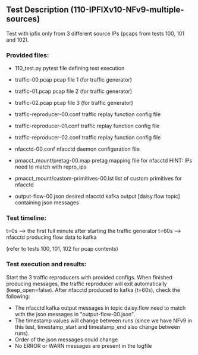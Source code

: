## Test Description (110-IPFIXv10-NFv9-multiple-sources)

Test with ipfix only from 3 different source IPs (pcaps from tests 100, 101 and 102).

### Provided files:

- 110_test.py                               pytest file defining test execution

- traffic-00.pcap                           pcap file 1 (for traffic generator)
- traffic-01.pcap                           pcap file 2 (for traffic generator)
- traffic-02.pcap                           pcap file 3 (for traffic generator)
- traffic-reproducer-00.conf                traffic replay function config file
- traffic-reproducer-01.conf                traffic replay function config file
- traffic-reproducer-02.conf                traffic replay function config file

- nfacctd-00.conf                           nfacctd daemon configuration file

- pmacct_mount/pretag-00.map                pretag mapping file for nfacctd              HINT: IPs need to match with repro_ips
- pmacct_mount/custom-primitives-00.lst     list of custom primitives for nfacctd

- output-flow-00.json                       desired nfacctd kafka output [daisy.flow topic] containing json messages

### Test timeline:

t=0s --> the first full minute after starting the traffic generator
t=60s --> nfacctd producing flow data to kafka

(refer to tests 100, 101, 102 for pcap contents)

### Test execution and results:

Start the 3 traffic reproducers with provided configs. When finished producing messages, the traffic reproducer will exit automatically (keep_open=false). 
After nfacctd produced to kafka (t=60s), check the following:

- The nfacctd kafka output messages in topic daisy.flow need to match with the json messages in "output-flow-00.json".
- The timestamp values will change between runs (since we have NFv9 in this test, timestamp_start and timestamp_end also change between runs).
- Order of the json messages could change
- No ERROR or WARN messages are present in the logfile
